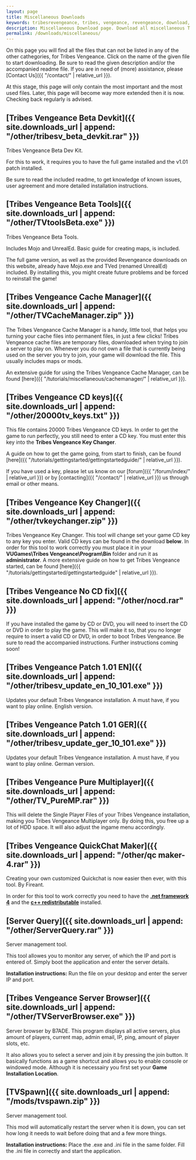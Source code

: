 ```yaml
---
layout: page
title: Miscellaneous Downloads
keywords: tribesrevengeance, tribes, vengeance, revengeance, download, misc, miscellaneous, cache, manager, qc, key, changer, patch, server, brower, launcher, tools
description: Miscellaneous Download page. Download all miscellaneous T:V files - Cache Manager, patches, noCD.exe and much more!
permalink: /downloads/miscellaneous/
---
```


On this page you will find all the files that can not be listed in any of the other cathegories, for Tribes Vengeance. Click on the name of the given file to start downloading. Be sure to read the given description and/or the accompanied readme file. If you are in need of (more) assistance, please [Contact Us]({{ "/contact/" | relative_url }}).


At this stage, this page will only contain the most important and the most used files. Later, this page will become way more extended then it is now. Checking back regularly is advised.

  
  

## [Tribes Vengeance Beta Devkit]({{ site.downloads_url | append: "/other/tribesv_beta_devkit.rar" }})

Tribes Vengeance Beta Dev Kit.

For this to work, it requires you to have the full game installed and the v1.01 patch installed.

Be sure to read the included readme, to get knowledge of known issues, user agreement and more detailed installation instructions.

## [Tribes Vengeance Beta Tools]({{ site.downloads_url | append: "/other/TVtoolsBeta.exe" }})

Tribes Vengeance Beta Tools.

Includes Mojo and UnrealEd. Basic guide for creating maps, is included.

The full game version, as well as the provided Revengeance downloads on this website, already have Mojo.exe and TVed (renamed UnrealEd) included. By installing this, you might create future problems and be forced to reinstall the game!

  
  

## [Tribes Vengeance Cache Manager]({{ site.downloads_url | append: "/other/TVCacheManager.zip" }})

The Tribes Vengeance Cache Manager is a handy, little tool, that helps you turning your cache files into permanent files, in just a few clicks! Tribes Vengeance cache files are temporary files, downloaded when trying to join a server to play on. Whenever you do not own a file that is currently being used on the server you try to join, your game will download the file. This usually includes maps or mods.

An extensive guide for using the Tribes Vengeance Cache Manager, can be found [here]({{ "/tutorials/miscellaneous/cachemanager/" | relative_url }}).
  

## [Tribes Vengeance CD keys]({{ site.downloads_url | append: "/other/20000tv_keys.txt" }})

This file contains 20000 Tribes Vengeance CD keys. In order to get the game to run perfectly, you still need to enter a CD key. You must enter this key into the **Tribes Vengeance Key Changer**.

A guide on how to get the game going, from start to finish, can be found [here]({{ "/tutorials/gettingstarted/gettingstartedguide/" | relative_url }}).

If you have used a key, please let us know on our [forum]({{ "/forum/index/" | relative_url }}) or by [contacting]({{ "/contact/" | relative_url }}) us through email or other means.

  
  

## [Tribes Vengeance Key Changer]({{ site.downloads_url | append: "/other/tvkeychanger.zip" }})

Tribes Vengeance Key Changer. This tool will change set your game CD key to any key you enter. Valid CD keys can be found in the download **below**. In order for this tool to work correctly you must place it in your **VUGames\Tribes Vengeance\Program\Bin** folder and run it as **administrator**. A more extensive guide on how to get Tribes Vengeance started, can be found [here]({{ "/tutorials/gettingstarted/gettingstartedguide" | relative_url }}).

  
  

## [Tribes Vengeance No CD fix]({{ site.downloads_url | append: "/other/nocd.rar" }})

If you have installed the game by CD or DVD, you will need to insert the CD or DVD in order to play the game. This will make it so, that you no longer require to insert a valid CD or DVD, in order to boot Tribes Vengeance. Be sure to read the accompanied instructions. Further instructions coming soon!

  
  

## [Tribes Vengeance Patch 1.01 EN]({{ site.downloads_url | append: "/other/tribesv_update_en_10_101.exe" }})

Updates your default Tribes Vengeance installation. A must have, if you want to play online. English version.

  
  

## [Tribes Vengeance Patch 1.01 GER]({{ site.downloads_url | append: "/other/tribesv_update_ger_10_101.exe" }})

Updates your default Tribes Vengeance installation. A must have, if you want to play online. German version.

  
  

## [Tribes Vengeance Pure Multiplayer]({{ site.downloads_url | append: "/other/TV_PureMP.rar" }})

This will delete the Single Player Files of your Tribes Vengeance installation, making you Tribes Vengeance Multiplayer only. By doing this, you free up a lot of HDD space. It will also adjust the ingame menu accordingly.

  
  

## [Tribes Vengeance QuickChat Maker]({{ site.downloads_url | append: "/other/qc maker-4.rar" }})

Creating your own customized Quickchat is now easier then ever, with this tool. By Fireant.

In order for this tool to work correctly you need to have the **[.net framework 4](http://www.microsoft.com/cs-cz/download/details.aspx?id=17851)** and the **[c++ redistributable](http://www.microsoft.com/en-us/download/details.aspx?id=5555)** installed.

  
  

## [Server Query]({{ site.downloads_url | append: "/other/ServerQuery.rar" }})

Server management tool.

This tool allowes you to monitor any server, of which the IP and port is entered of. Simply boot the application and enter the server details.

**Installation instructions:** Run the file on your desktop and enter the server IP and port.

  
  

## [Tribes Vengeance Server Browser]({{ site.downloads_url | append: "/other/TVServerBrowser.exe" }})

Server browser by B7ADE. This program displays all active servers, plus amount of players, current map, admin email, IP, ping, amount of player slots, etc.

It also allows you to select a server and join it by pressing the join button. It basically functions as a game shortcut and allows you to enable console or windowed mode. Although it is necessairy you first set your **Game Installation Location**.

  
  

## [TVSpawn]({{ site.downloads_url | append: "/mods/tvspawn.zip" }})

Server management tool.

This mod will automatically restart the server when it is down, you can set how long it needs to wait before doing that and a few more things.

**Installation instructions:** Place the .exe and .ini file in the same folder. Fill the .ini file in correctly and start the application.
